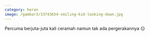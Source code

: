 ```yaml
---
category: heran
image: /gambar3/33743654-smiling-kid-looking-down.jpg
---
```


Percuma berjuta-juta kali ceramah namun tak ada pergerakannya 😐